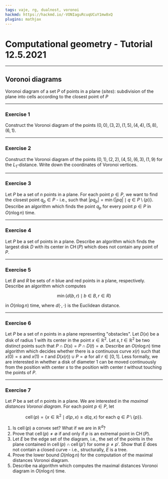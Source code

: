 ```yaml
---
tags: vaje, rg, dualnost, voronoi
hackmd: https://hackmd.io/-VONIaguRcuqUCuY1mw8xQ
plugins: mathjax
---
```

# Computational geometry - Tutorial 12.5.2021

---

## Voronoi diagrams

Voronoi diagram of a set $P$ of points in a plane (*sites*): subdivision of the plane into cells according to the closest point of $P$

---

### Exercise 1

Construct the Voronoi diagram of the points $(0, 0), (3, 2), (1, 5), (4, 4), (5, 8), (6, 1)$.

---

### Exercise 2

Construct the Voronoi diagram of the points $(0, 1), (2, 2), (4, 5), (6, 3), (1, 9)$ for the ${L_1}$-distance. Write down the coordinates of Voronoi vertices.

---

### Exercise 3

Let $P$ be a set of $n$ points in a plane. For each point $p \in P$, we want to find the closest point ${q_p} \in P$ - i.e., such that $\vert p {q_p} \vert = \min \lbrace \vert pq \vert \mid q \in P \setminus \lbrace p \rbrace \rbrace$. Describe an algorithm which finds the point ${q_p}$ for every point $p \in P$ in $O(n \log n)$ time.

---

### Exercise 4

Let $P$ be a set of points in a plane. Describe an algorithm which finds the largest disk $D$ with its center in $\operatorname{CH}(P)$ which does not contain any point of $P$.

---

### Exercise 5

Let $B$ and $R$ be sets of $n$ blue and red points in a plane, respectively. Describe an algorithm which computes

$$
\min\{d(b, r) \mid b \in B, r \in R\}
$$

in $O(n \log n)$ time, where $d(\cdot, \cdot)$ is the Euclidean distance.

---

### Exercise 6

Let $P$ be a set of $n$ points in a plane representing "obstacles". Let $D(x)$ be a disk of radius $1$ with its center in the point $x \in \mathbb{R}^2$. Let $s, t \in \mathbb{R}^2$ be two distinct points such that $P \cap D(s) = P \cap D(t) = \emptyset$. Describe an $O(n \log n)$ time algorithm which decides whether there is a continuous curve $x(r)$ such that $x(0) = s$ and $x(1) = t$ and $D(x(r)) \cup P = \emptyset$ for all $r \in [0, 1]$. Less formally, we are interested in whether a disk of diameter $1$ can be moved continuously from the position with center $s$ to the position with center $t$ without touching the points of $P$.

---

### Exercise 7

Let $P$ be a set of $n$ points in a plane. We are interested in the *maximal distances Voronoi diagram*. For each point $p\in P$, let

$$
\operatorname{cell}(p) = \{ x \in \mathbb{R}^2 \mid d(p, x) \ge d(q, x) \text{ for each } q \in P \setminus \{p\} \}.
$$

1. Is $\operatorname{cell}(p)$ a convex set? What if we are in $\mathbb{R}^d$?
2. Prove that $\operatorname{cell}(p) \ne \emptyset$ if and only if $p$ is an extremal point in $\operatorname{CH}(P)$.
3. Let $E$ be the edge set of the diagram, i.e., the set of the points in the plane contained in $\operatorname{cell}(p) \cap \operatorname{cell}(p')$ for some $p \ne p'$. Show that $E$ does not contain a closed curve - i.e., structurally, $E$ is a tree.
4. Prove the lower bound $\Omega(n \log n)$ for the computation of the maximal distances Voronoi diagram.
5. Describe na algorithm which computes the maximal distances Voronoi diagram in $O(n \log n)$ time.

